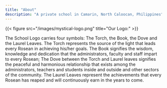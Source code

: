 ```yaml
---
title: "About"
description: "A private school in Camarin, North Caloocan, Philippines"
---
```

{{< figure src="/images/mystical-logo.png" title="Our Logo:" >}}

The School Logo carries four symbols: The Torch, the Book, the Dove and the Laurel Leaves. The Torch represents the source of the light that leads every Rosean in achieving his/her goals. The Book signifies the wisdom, knowledge and dedication that the administrators, faculty and staff impart to every Rosean; The Dove between the Torch and Laurel leaves signifies the peaceful and harmonious relationship that exists among the administrators, teachers and students inside and outside and other sectors of the community. The Laurel Leaves represent the achievements that every Rosean has reaped and will continuously earn in the years to come.